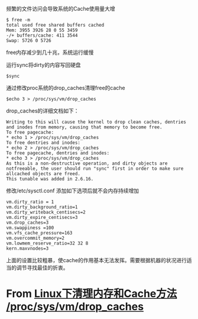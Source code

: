 
频繁的文件访问会导致系统的Cache使用量大增
```
$ free -m
total used free shared buffers cached
Mem: 3955 3926 28 0 55 3459
-/+ buffers/cache: 411 3544
Swap: 5726 0 5726
```
free内存减少到几十兆，系统运行缓慢

运行sync将dirty的内容写回硬盘
```
$sync
```
通过修改proc系统的drop_caches清理free的cache
```
$echo 3 > /proc/sys/vm/drop_caches
```

drop_caches的详细文档如下：
```
Writing to this will cause the kernel to drop clean caches, dentries and inodes from memory, causing that memory to become free.
To free pagecache:
* echo 1 > /proc/sys/vm/drop_caches
To free dentries and inodes:
* echo 2 > /proc/sys/vm/drop_caches
To free pagecache, dentries and inodes:
* echo 3 > /proc/sys/vm/drop_caches
As this is a non-destructive operation, and dirty objects are notfreeable, the user should run "sync" first in order to make sure allcached objects are freed.
This tunable was added in 2.6.16.
```

修改/etc/sysctl.conf 添加如下选项后就不会内存持续增加
```
vm.dirty_ratio = 1
vm.dirty_background_ratio=1
vm.dirty_writeback_centisecs=2
vm.dirty_expire_centisecs=3
vm.drop_caches=3
vm.swappiness =100
vm.vfs_cache_pressure=163
vm.overcommit_memory=2
vm.lowmem_reserve_ratio=32 32 8
kern.maxvnodes=3
```

上面的设置比较粗暴，使cache的作用基本无法发挥。需要根据机器的状况进行适当的调节寻找最佳的折衷。


# From [Linux下清理内存和Cache方法 /proc/sys/vm/drop_caches](http://www.linuxidc.com/Linux/2010-03/24939.htm)


